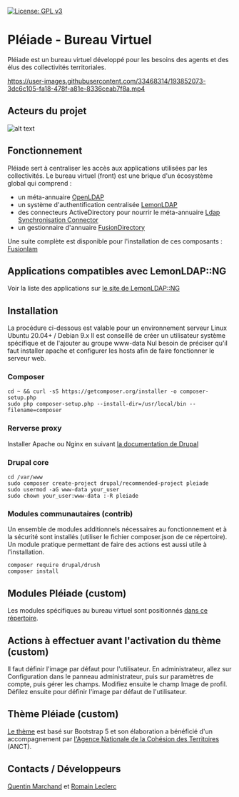 
[![License: GPL v3](https://img.shields.io/badge/License-GPL%20v3-blue.svg)](http://www.gnu.org/licenses/gpl-3.0)


# Pléiade - Bureau Virtuel

Pléiade est un bureau virtuel développé pour les besoins des agents et des élus des collectivités territoriales.


https://user-images.githubusercontent.com/33468314/193852073-3dc6c105-fa18-478f-a81e-8336ceab7f8a.mp4


## Acteurs du projet

![alt text](banner-partners.png)

## Fonctionnement

Pléiade sert à centraliser les accès aux applications utilisées par les collectivités.
Le bureau virtuel (front) est une brique d'un écosystème global qui comprend :
* un méta-annuaire [OpenLDAP](https://www.openldap.org/)
* un système d'authentification centralisée [LemonLDAP](https://lemonldap-ng.org/)
* des connecteurs ActiveDirectory pour nourrir le méta-annuaire [Ldap Synchronisation Connector](https://lsc-project.org/)
* un gestionnaire d'annuaire [FusionDirectory](https://www.fusiondirectory.org/)

Une suite complète est disponible pour l'installation de ces composants : [FusionIam](https://fusioniam.org/components.html)

## Applications compatibles avec LemonLDAP::NG

Voir la liste des applications sur [le site de LemonLDAP::NG](https://lemonldap-ng.org/documentation/latest/applications.html)

## Installation

La procédure ci-dessous est valable pour un environnement serveur Linux Ubuntu 20.04+ / Debian 9.x
Il est conseillé de créer un utilisateur système spécifique et de l'ajouter au groupe www-data
Nul besoin de préciser qu'il faut installer apache et configurer les hosts afin de faire fonctionner le serveur web.

### Composer

```
cd ~ && curl -sS https://getcomposer.org/installer -o composer-setup.php
sudo php composer-setup.php --install-dir=/usr/local/bin --filename=composer
```

### Rerverse proxy

Installer Apache ou Nginx en suivant [la documentation de Drupal](https://www.drupal.org/forum/support/post-installation/2019-05-16/how-to-configure-drupal8-with-apache-and-nginx-used-as-a)


### Drupal core

```
cd /var/www
sudo composer create-project drupal/recommended-project pleiade
sudo usermod -aG www-data your_user
sudo chown your_user:www-data :-R pleiade
```

### Modules communautaires (contrib)

Un ensemble de modules additionnels nécessaires au fonctionnement et à la sécurité sont installés (utiliser le fichier composer.json de ce répertoire). Un module pratique permettant de faire des actions est aussi utile à l'installation. 
```
composer require drupal/drush
composer install
```
## Modules Pléiade (custom)

Les modules spécifiques au bureau virtuel sont positionnés [dans ce répertoire](https://github.com/e-Collectivites/pleiade-custom-modules).

## Actions à effectuer avant l'activation du thème (custom)

Il faut définir l'image par défaut pour l'utilisateur. En administrateur, allez sur Configuration dans le panneau administrateur, puis sur paramètres de compte, puis gérer les champs. Modifiez ensuite le champ Image de profil. Défilez ensuite pour définir l'image par défaut de l'utilisateur.

## Thème Pléiade (custom)

[Le thème](https://github.com/e-Collectivites/pleiade-custom-theme) est basé sur Bootstrap 5 et son élaboration a bénéficié d'un accompagnement par [l'Agence Nationale de la Cohésion des Territoires](https://agence-cohesion-territoires.gouv.fr/) (ANCT).


## Contacts / Développeurs

[Quentin Marchand](https://github.com/QuentinEcollectivites) et [Romain Leclerc](https://github.com/RomainLLC)
